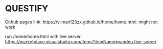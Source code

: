 # QUESTIFY

Github pages link: https://v-man123zx.github.io/home/home.html: might not work

run /home/home.html with live server 
https://marketplace.visualstudio.com/items?itemName=yandeu.five-server
